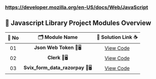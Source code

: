 ### https://developer.mozilla.org/en-US/docs/Web/JavaScript


## 🧩 Javascript Library Project Modules Overview


| 🔢 **No** | 🗂️ **Module Name**                | 🔗 **Solution Link** ☕ |
|:--------:|:----------------------------------:|:----------------------:|
| 01       | **Json Web Token** 🎨🖥️                  | [View Code](#) |
| 02       | **Clerk** 🎨🖥️                  | [View Code](#) |
| 03       | **Svix_form_data_razorpay** 🎨🖥️                  | [View Code](#) |

